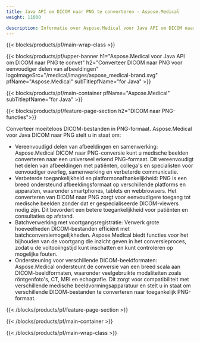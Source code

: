 ```yaml
---
title: Java API om DICOM naar PNG te converteren - Aspose.Medical
weight: 11000

description: Informatie over Aspose.Medical voor Java API om DICOM naar PNG te converteren
---
```


{{< blocks/products/pf/main-wrap-class >}}

{{< blocks/products/pf/upper-banner h1="Aspose.Medical voor Java API om DICOM naar PNG te convet" h2="Converteer DICOM naar PNG voor eenvoudiger delen van afbeeldingen" logoImageSrc="/medical/images/aspose_medical-brand.svg" pfName="Aspose.Medical" subTitlepfName="for Java" >}}

{{< blocks/products/pf/main-container pfName="Aspose.Medical" subTitlepfName="for Java" >}}

{{< blocks/products/pf/feature-page-section h2="DICOM naar PNG-functies">}}

<p>Converteer moeiteloos DICOM-bestanden in PNG-formaat. Aspose.Medical voor Java DICOM naar PNG stelt u in staat om:</p>

<ul>
<li>Vereenvoudigd delen van afbeeldingen en samenwerking: Aspose.Medical DICOM naar PNG-conversie kunt u medische beelden converteren naar een universeel erkend PNG-formaat. Dit vereenvoudigt het delen van afbeeldingen met patiënten, collega's en specialisten voor eenvoudiger overleg, samenwerking en verbeterde communicatie.</li>
<li>Verbeterde toegankelijkheid en platformonafhankelijkheid: PNG is een breed ondersteund afbeeldingsformaat op verschillende platforms en apparaten, waaronder smartphones, tablets en webbrowsers. Het converteren van DICOM naar PNG zorgt voor eenvoudigere toegang tot medische beelden zonder dat er gespecialiseerde DICOM-viewers nodig zijn. Dit bevordert een betere toegankelijkheid voor patiënten en consultaties op afstand.</li>
<li>Batchverwerking met voortgangsregistratie: Verwerk grote hoeveelheden DICOM-bestanden efficiënt met batchconversiemogelijkheden. Aspose.Medical biedt functies voor het bijhouden van de voortgang die inzicht geven in het conversieproces, zodat u de voltooiingstijd kunt inschatten en kunt controleren op mogelijke fouten.</li>
<li>Ondersteuning voor verschillende DICOM-beeldformaten: Aspose.Medical ondersteunt de conversie van een breed scala aan DICOM-beeldformaten, waaronder veelgebruikte modaliteiten zoals röntgenfoto's, CT, MRI en echografie. Dit zorgt voor compatibiliteit met verschillende medische beeldvormingsapparatuur en stelt u in staat om verschillende DICOM-bestanden te converteren naar toegankelijk PNG-formaat.</li>
</ul>

{{< /blocks/products/pf/feature-page-section >}}

{{< /blocks/products/pf/main-container >}}

{{< /blocks/products/pf/main-wrap-class >}}